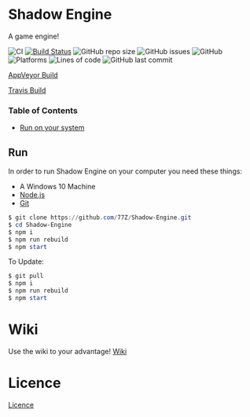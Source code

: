 # Shadow Engine

 A game engine!

![CI](https://ci.appveyor.com/api/projects/status/github/77Z/Shadow-Engine?branch=master&svg=true)
[![Build Status](https://travis-ci.com/77Z/Shadow-Engine.svg?branch=master)](https://travis-ci.com/77Z/Shadow-Engine)
![GitHub repo size](https://img.shields.io/github/repo-size/77Z/Shadow-Engine)
![GitHub issues](https://img.shields.io/github/issues/77Z/Shadow-Engine)
![GitHub](https://img.shields.io/github/license/77Z/Shadow-Engine)
![Platforms](https://img.shields.io/badge/Platforms-Win-green)
![Lines of code](https://img.shields.io/tokei/lines/github/77Z/Shadow-Engine)
![GitHub last commit](https://img.shields.io/github/last-commit/77Z/Shadow-Engine)

[AppVeyor Build](https://ci.appveyor.com/project/77Z/Shadow-Engine)

[Travis Build](https://travis-ci.com/github/77Z/Shadow-Engine)

### Table of Contents

- [Run on your system](https://github.com/77Z/Shadow-Engine#Run)


## Run

In order to run Shadow Engine on your computer you need these things:

- A Windows 10 Machine
- [Node.js](https://nodejs.org "Node.js")
- [Git](https://git-scm.com/)

```PowerShell
$ git clone https://github.com/77Z/Shadow-Engine.git
$ cd Shadow-Engine
$ npm i
$ npm run rebuild
$ npm start
```

To Update:

```PowerShell
$ git pull
$ npm i
$ npm run rebuild
$ npm start
```
# Wiki

Use the wiki to your advantage!
[Wiki](https://github.com/77Z/Shadow-Engine/wiki)

# Licence

[Licence](https://github.com/77Z/Shadow-Engine/blob/master/LICENSE)
